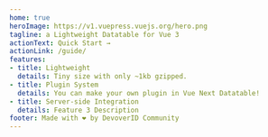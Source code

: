```yaml
---
home: true
heroImage: https://v1.vuepress.vuejs.org/hero.png
tagline: a Lightweight Datatable for Vue 3
actionText: Quick Start →
actionLink: /guide/
features:
- title: Lightweight
  details: Tiny size with only ~1kb gzipped.
- title: Plugin System
  details: You can make your own plugin in Vue Next Datatable!
- title: Server-side Integration
  details: Feature 3 Description
footer: Made with ❤️ by DevoverID Community
---
```

